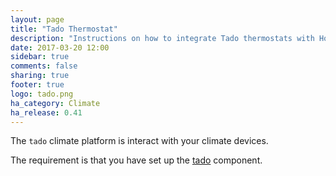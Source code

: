 ```yaml
---
layout: page
title: "Tado Thermostat"
description: "Instructions on how to integrate Tado thermostats with Home Assistant."
date: 2017-03-20 12:00
sidebar: true
comments: false
sharing: true
footer: true
logo: tado.png
ha_category: Climate
ha_release: 0.41
---
```



The `tado` climate platform is interact with your climate devices.


The requirement is that you have set up the [tado](/components/tado/) component.

